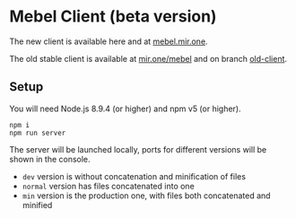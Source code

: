 # Mebel Client (beta version)

The new client is available here and at [mebel.mir.one](https://mebel.mir.one/).

The old stable client is available at [mir.one/mebel](https://mir.one/mebel/) and on branch [old-client](https://github.com/wavesplatform/WavesGUI/tree/old-client).

## Setup

You will need Node.js 8.9.4 (or higher) and npm v5 (or higher).

```
npm i
npm run server
```

The server will be launched locally, ports for different versions will be shown in the console.

* `dev` version is without concatenation and minification of files
* `normal` version has files concatenated into one
* `min` version is the production one, with files both concatenated and minified
